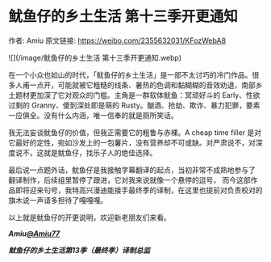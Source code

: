 # 鱿鱼仔的乡土生活 第十三季开更通知

作者: Amiu
原文链接: https://weibo.com/2355632031/KFozWebA8

![](/image/鱿鱼仔的乡土生活 第十三季开更通知.webp)

在一个小众也如山的时代，「鱿鱼仔的乡土生活」是一部不太讨巧的冷门作品。很多人甫一点开，可能就被它粗糙的线条、暑热的色调和黏糊糊的音效劝退，南部乡土题­材更加深了它对观众的门槛。主角是一群软体鱿鱼：冥顽好斗的 Early、性欲过­剩的 Granny、傻到深处即是萌的 Rusty。酗酒、抢劫、欺诈、暴力犯罪，要素一应俱全。没有什么内涵，唯一信奉的就是厕所笑话。

我无法妄谈鱿鱼仔的价值，但我正需要它的粗鲁与赤裸。A cheap time filler 是对它最好的定性，宛如沙发上的一包薯片，没有营养却不可或缺。对严肃说不，对深度说不，这就是鱿鱼仔，找乐子人的绝佳选择。

最后说一点题外话，鱿鱼仔是我接触字幕翻译的起点，当初非常不成熟地参与了翻­译制作，后续组里暂停了跟进，它对我来说就像一个悬停的逗号， 而今这部作品即将迎来句号，我特高兴漫迪能接手最终季的译制，在这里也提­前对负责校对的旗木说一声请多担待了嘎嘎嘎。

以上就是鱿鱼仔的开更说明，欢迎新老朋友们来看。

***Amiu[@Amiu77](https://weibo.com/n/Amiu77)***

***鱿鱼仔的乡土生活第13季（最终季）译制总监***